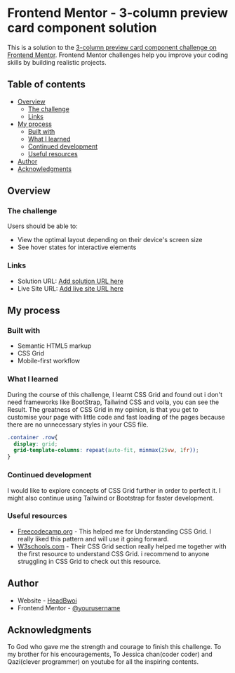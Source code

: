 # Frontend Mentor - 3-column preview card component solution

This is a solution to the [3-column preview card component challenge on Frontend Mentor](https://www.frontendmentor.io/challenges/3column-preview-card-component-pH92eAR2-). Frontend Mentor challenges help you improve your coding skills by building realistic projects.

## Table of contents

- [Overview](#overview)
  - [The challenge](#the-challenge)
  - [Links](#links)
- [My process](#my-process)
  - [Built with](#built-with)
  - [What I learned](#what-i-learned)
  - [Continued development](#continued-development)
  - [Useful resources](#useful-resources)
- [Author](#author)
- [Acknowledgments](#acknowledgments)

## Overview

### The challenge

Users should be able to:

- View the optimal layout depending on their device's screen size
- See hover states for interactive elements


### Links

- Solution URL: [Add solution URL here](https://your-solution-url.com)
- Live Site URL: [Add live site URL here](https://your-live-site-url.com)

## My process

### Built with

- Semantic HTML5 markup
- CSS Grid
- Mobile-first workflow

### What I learned

During the course of this challenge, I learnt CSS Grid and found out i don't need frameworks like BootStrap, Tailwind CSS and voila, you can see the Result. The greatness of CSS Grid in my opinion, is that you get to customise your page with little code and fast loading of the pages because there are no unnecessary styles in your CSS file.


```css
.container .row{
  display: grid;
  grid-template-columns: repeat(auto-fit, minmax(25vw, 1fr));
}
```

### Continued development

I would like to explore concepts of CSS Grid further in order to perfect it.
I might also continue using Tailwind or Bootstrap for faster development.
### Useful resources

- [Freecodecamp.org](https://www.freecodecamp.org) - This helped me for Understanding CSS Grid. I really liked this pattern and will use it going forward.
- [W3schools.com](https://www.w3schools.com) - Their CSS Grid section really helped me together with the first resource to understand CSS Grid. i recommend to anyone struggling in CSS Grid to check out this resource.

## Author

- Website - [HeadBwoi]()
- Frontend Mentor - [@yourusername](https://www.frontendmentor.io/profile/yourusername)

## Acknowledgments

To God who gave me the strength and courage to finish this challenge.
To my brother for his encouragements, To Jessica chan(coder coder) and Qazi(clever programmer) on youtube for all the inspiring contents.
